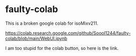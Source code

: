 # faulty-colab

This is a broken google colab for isoMixv211.

https://colab.research.google.com/github/Soool1244/faulty-colab/blob/main/WebUI.ipynb

I am too stupid for the colab button, so here is the link.
